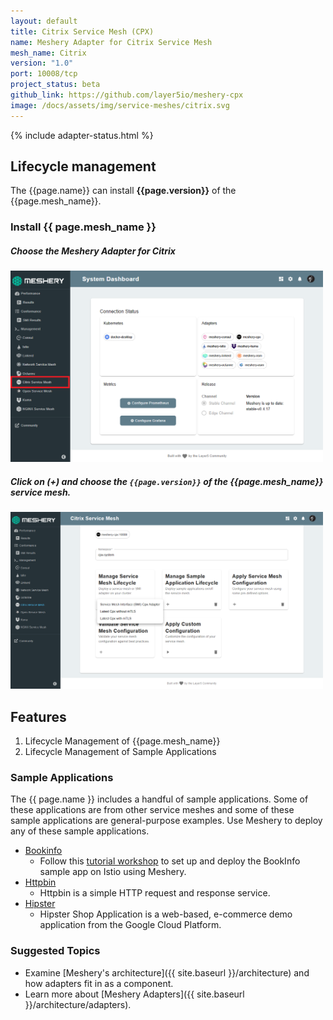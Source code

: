 ```yaml
---
layout: default
title: Citrix Service Mesh (CPX)
name: Meshery Adapter for Citrix Service Mesh
mesh_name: Citrix 
version: "1.0"
port: 10008/tcp
project_status: beta
github_link: https://github.com/layer5io/meshery-cpx
image: /docs/assets/img/service-meshes/citrix.svg
---
```


{% include adapter-status.html %}

## Lifecycle management
The {{page.name}} can install **{{page.version}}** of the {{page.mesh_name}}. 

### Install {{ page.mesh_name }}

##### **Choose the Meshery Adapter for Citrix**

<a href="#cpx-adapter">
  <img style="width:500px;" src="/docs/assets/img/adapters/citrix/citrix-adapter.png" />
</a>
<a href="#" class="lightbox" id="cpx-adapter">
  <span style="background-image: url('/docs/assets/img/adapters/citrix/citrix-adapter.png')"></span>
</a>

##### **Click on (+) and choose the `{{page.version}}` of the {{page.mesh_name}} service mesh.**

<a href="#cpx-install">
  <img style="width:500px;" src="/docs/assets/img/adapters/citrix/citrix-install.png" />
</a>
<a href="#" class="lightbox" id="cpx-install">
  <span style="background-image: url('/docs/assets/img/adapters/citrix/citrix-install.png')"></span>
</a>

## Features

1. Lifecycle Management of {{page.mesh_name}}
2. Lifecycle Management of Sample Applications

### Sample Applications

The {{ page.name }} includes a handful of sample applications. Some of these applications are from other service meshes and some of these sample applications are general-purpose examples. Use Meshery to deploy any of these sample applications.

- [Bookinfo](/docs/guides/sample-apps#bookinfo)
    - Follow this [tutorial workshop](https://github.com/layer5io/istio-service-mesh-workshop/blob/master/lab-2/README.md) to set up and deploy the BookInfo sample app on Istio using Meshery. 
- [Httpbin](/docs/guides/sample-apps#httpbin)
    - Httpbin is a simple HTTP request and response service.
- [Hipster](/docs/guides/sample-apps#hipster)
    - Hipster Shop Application is a web-based, e-commerce demo application from the Google Cloud Platform.

### Suggested Topics

- Examine [Meshery's architecture]({{ site.baseurl }}/architecture) and how adapters fit in as a component.
- Learn more about [Meshery Adapters]({{ site.baseurl }}/architecture/adapters).
